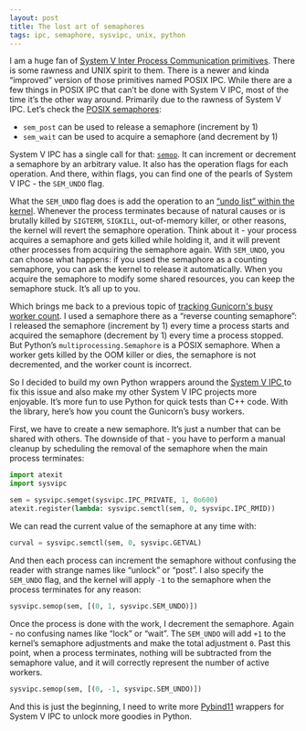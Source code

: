 ```yaml
---
layout: post
title: The lost art of semaphores
tags: ipc, semaphore, sysvipc, unix, python
---
```


I am a huge fan of [System V Inter Process Communication primitives](https://man7.org/linux/man-pages/man7/svipc.7.html). There is some rawness and UNIX spirit to them. There is a newer and kinda “improved” version of those primitives named POSIX IPC. While there are a few things in POSIX IPC that can’t be done with System V IPC, most of the time it’s the other way around. Primarily due to the rawness of System V IPC. Let’s check the [POSIX semaphores](https://man7.org/linux/man-pages/man7/sem_overview.7.html):

* `sem_post` can be used to release a semaphore (increment by 1)
* `sem_wait` can be used to acquire a semaphore (and decrement by 1)

System V IPC has a single call for that: [`semop`](https://man7.org/linux/man-pages/man2/semop.2.html). It can increment or decrement a semaphore by an arbitrary value. It also has the operation flags for each operation. And there, within flags, you can find one of the pearls of System V IPC - the `SEM_UNDO` flag.

What the `SEM_UNDO` flag does is add the operation to an [“undo list” within the kernel](https://github.com/torvalds/linux/blob/50c19e20ed2ef359cf155a39c8462b0a6351b9fa/ipc/sem.c#L2415). Whenever the process terminates because of natural causes or is brutally killed by `SIGTERM`, `SIGKILL`, out-of-memory killer, or other reasons, the kernel will revert the semaphore operation. Think about it - your process acquires a semaphore and gets killed while holding it, and it will prevent other processes from acquiring the semaphore again. With `SEM_UNDO`, you can choose what happens: if you used the semaphore as a counting semaphore, you can ask the kernel to release it automatically. When you acquire the semaphore to modify some shared resources, you can keep the semaphore stuck. It’s all up to you.

Which brings me back to a previous topic of [tracking Gunicorn's busy worker count](https://aivarsk.com/2025/08/26/gunicorn-busy-workers/). I used a semaphore there as a “reverse counting semaphore”: I released the semaphore (increment by 1) every time a process starts and acquired the semaphore (decrement by 1) every time a process stopped. But Python’s `multiprocessing.Semaphore` is a POSIX semaphore. When a worker gets killed by the OOM killer or dies, the semaphore is not decremented, and the worker count is incorrect.

So I decided to build my own Python wrappers around the [System V IPC ](https://github.com/aivarsk/sysvipc-python) to fix this issue and also make my other System V IPC projects more enjoyable. It’s more fun to use Python for quick tests than C++ code. With the library, here’s how you count the Gunicorn’s busy workers.

First, we have to create a new semaphore. It’s just a number that can be shared with others. The downside of that - you have to perform a manual cleanup by scheduling the removal of the semaphore when the main process terminates:

```python
import atexit
import sysvipc

sem = sysvipc.semget(sysvipc.IPC_PRIVATE, 1, 0o600)
atexit.register(lambda: sysvipc.semctl(sem, 0, sysvipc.IPC_RMID))
```

We can read the current value of the semaphore at any time with:

```python
curval = sysvipc.semctl(sem, 0, sysvipc.GETVAL)
```

And then each process can increment the semaphore without confusing the reader with strange names like “unlock” or “post”. I also specify the `SEM_UNDO` flag, and the kernel will apply `-1` to the semaphore when the process terminates for any reason:

```python
sysvipc.semop(sem, [(0, 1, sysvipc.SEM_UNDO)])
```

Once the process is done with the work, I decrement the semaphore. Again - no confusing names like “lock” or “wait”. The `SEM_UNDO` will add `+1` to the kernel’s semaphore adjustments and make the total adjustment `0`. Past this point, when a process terminates, nothing will be subtracted from the semaphore value, and it will correctly represent the number of active workers.

```python
sysvipc.semop(sem, [(0, -1, sysvipc.SEM_UNDO)])
```

And this is just the beginning, I need to write more [Pybind11](http://pybind11.com/) wrappers for System V IPC to unlock more goodies in Python.
